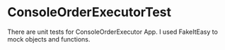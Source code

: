 # ConsoleOrderExecutorTest
 
 There are unit tests for ConsoleOrderExecutor App. I used FakeItEasy to mock objects and functions.